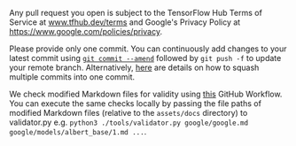Any pull request you open is subject to the TensorFlow Hub Terms of Service at www.tfhub.dev/terms and Google's Privacy Policy at https://www.google.com/policies/privacy.

Please provide only one commit. You can continuously add changes to your latest commit using [`git commit --amend`](https://stackoverflow.com/q/179123) followed by `git push -f` to update your remote branch. Alternatively, [here](https://stackoverflow.com/q/5189560) are details on how to squash multiple commits into one commit.

We check modified Markdown files for validity using [this](https://github.com/tensorflow/tfhub.dev/blob/master/.github/workflows/contributions-validator.yml) GitHub Workflow. You can execute the same checks locally by passing the file paths of modified Markdown files (relative to the `assets/docs` directory) to validator.py e.g. `python3 ./tools/validator.py google/google.md google/models/albert_base/1.md ...`.
